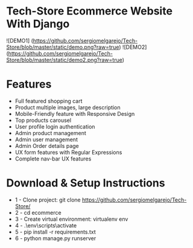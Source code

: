 # Tech-Store Ecommerce Website With Django

![DEMO1] (https://github.com/sergiomelgarejo/Tech-Store/blob/master/static/demo.png?raw=true)
![DEMO2] (https://github.com/sergiomelgarejo/Tech-Store/blob/master/static/demo2.png?raw=true)


# Features
* Full featured shopping cart
* Product multiple images, large description
* Mobile-Friendly feature with Responsive Design
* Top products carousel
* User profile login authentication
* Admin product management
* Admin user management
* Admin Order details page
* UX form features with Regular Expressions
* Complete nav-bar UX features


# Download & Setup Instructions

* 1 - Clone project: git clone https://github.com/sergiomelgarejo/Tech-Store/
* 2 - cd ecommerce
* 3 - Create virtual environment: virtualenv env
* 4 - .\env\scripts\activate
* 5 - pip install -r requirements.txt
* 6 - python manage.py runserver
